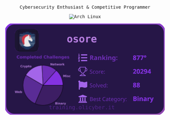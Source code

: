<p align="center" style="font-family: monospace;">
  Cybersecurity Enthusiast & Competitive Programmer
</p>

<p align="center" style="font-family: monospace;">
  <img src="https://img.shields.io/badge/Arch%20Linux-1793D1?style=for-the-badge&logo=arch-linux&logoColor=white" alt="Arch Linux" />
</p>

<div align="center">
  <img src="https://raw.githubusercontent.com/vmmosore/ocbadge/main/card.svg"/>
</div>
